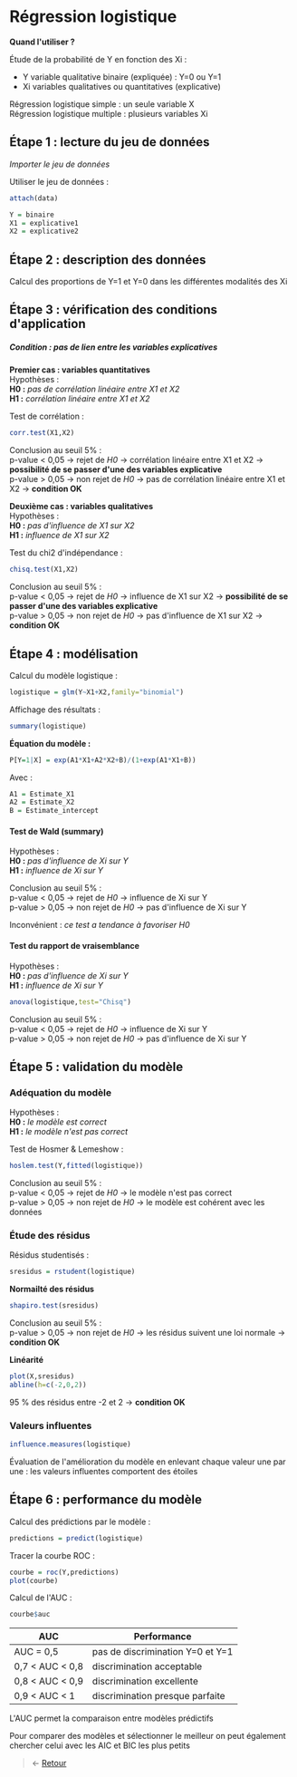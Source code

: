 # Régression logistique

**Quand l'utiliser ?**

Étude de la probabilité de Y en fonction des Xi :
- Y variable qualitative binaire (expliquée) : Y=0 ou Y=1  
- Xi variables qualitatives ou quantitatives (explicative)  

Régression logistique simple : un seule variable X  
Régression logistique multiple : plusieurs variables Xi  


## Étape 1 : lecture du jeu de données
*Importer le jeu de données*

Utiliser le jeu de données :
```r
attach(data)
```
```r
Y = binaire
X1 = explicative1
X2 = explicative2
```


## Étape 2 : description des données
Calcul des proportions de Y=1 et Y=0 dans les différentes modalités des Xi  


## Étape 3 : vérification des conditions d'application
##### Condition : pas de lien entre les variables explicatives
**Premier cas : variables quantitatives**  
Hypothèses :  
**H0 :** *pas de corrélation linéaire entre X1 et X2*  
**H1 :** *corrélation linéaire entre X1 et X2*  

Test de corrélation :
```r
corr.test(X1,X2)
```
Conclusion au seuil 5% :  
p-value < 0,05 → rejet de *H0* → corrélation linéaire entre X1 et X2 → **possibilité de se passer d'une des variables explicative**  
p-value > 0,05 → non rejet de *H0* → pas de corrélation linéaire entre X1 et X2 → **condition OK**  

**Deuxième cas : variables qualitatives**  
Hypothèses :  
**H0 :** *pas d'influence de X1 sur X2*  
**H1 :** *influence de X1 sur X2*  

Test du chi2 d'indépendance :
```r
chisq.test(X1,X2)
```
Conclusion au seuil 5% :  
p-value < 0,05 → rejet de *H0* → influence de X1 sur X2 → **possibilité de se passer d'une des variables explicative**  
p-value > 0,05 → non rejet de *H0* → pas d'influence de X1 sur X2 → **condition OK**  


## Étape 4 : modélisation
Calcul du modèle logistique :
```r
logistique = glm(Y~X1+X2,family="binomial")
```
Affichage des résultats :
```r
summary(logistique)
```

**Équation du modèle :**
```r
P[Y=1|X] = exp(A1*X1+A2*X2+B)/(1+exp(A1*X1+B))
```
Avec :
```r
A1 = Estimate_X1
A2 = Estimate_X2
B = Estimate_intercept
```

#### Test de Wald (summary)
Hypothèses :  
**H0 :** *pas d'influence de Xi sur Y*  
**H1 :** *influence de Xi sur Y*  

Conclusion au seuil 5% :  
p-value < 0,05 → rejet de *H0* → influence de Xi sur Y  
p-value > 0,05 → non rejet de *H0* → pas d'influence de Xi sur Y  

Inconvénient : *ce test a tendance à favoriser H0*

#### Test du rapport de vraisemblance
Hypothèses :  
**H0 :** *pas d'influence de Xi sur Y*  
**H1 :** *influence de Xi sur Y*  

```r
anova(logistique,test="Chisq")
```

Conclusion au seuil 5% :  
p-value < 0,05 → rejet de *H0* → influence de Xi sur Y  
p-value > 0,05 → non rejet de *H0* → pas d'influence de Xi sur Y  


## Étape 5 : validation du modèle
### Adéquation du modèle
Hypothèses :  
**H0 :** *le modèle est correct*  
**H1 :** *le modèle n'est pas correct*  

Test de Hosmer & Lemeshow :
```r
hoslem.test(Y,fitted(logistique))
```

Conclusion au seuil 5% :  
p-value < 0,05 → rejet de *H0* → le modèle n'est pas correct  
p-value > 0,05 → non rejet de *H0* → le modèle est cohérent avec les données  

### Étude des résidus
Résidus studentisés :
```r
sresidus = rstudent(logistique)
```
**Normailté des résidus**
```r
shapiro.test(sresidus)
```
Conclusion au seuil 5% :  
p-value > 0,05 → non rejet de *H0* → les résidus suivent une loi normale → **condition OK**  

**Linéarité**
```r
plot(X,sresidus)
abline(h=c(-2,0,2))
```
95 % des résidus entre -2 et 2 → **condition OK**  

### Valeurs influentes
```r
influence.measures(logistique)
```
Évaluation de l'amélioration du modèle en enlevant chaque valeur une par une : les valeurs influentes comportent des étoiles  


## Étape 6 : performance du modèle
Calcul des prédictions par le modèle :
```r
predictions = predict(logistique)
```

Tracer la courbe ROC :
```r
courbe = roc(Y,predictions)
plot(courbe)
```

Calcul de l'AUC :
```r
courbe$auc
```

| AUC | Performance |
| --- | --- |
| AUC = 0,5 | pas de discrimination Y=0 et Y=1 |
| 0,7 < AUC < 0,8 | discrimination acceptable |
| 0,8 < AUC < 0,9 | discrimination excellente |
| 0,9 < AUC < 1 | discrimination presque parfaite |

L'AUC permet la comparaison entre modèles prédictifs  

Pour comparer des modèles et sélectionner le meilleur on peut également chercher celui avec les AIC et BIC les plus petits  


> &larr; [Retour](../README.md)
